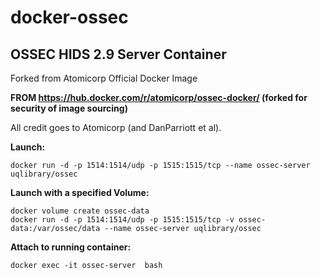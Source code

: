 # docker-ossec
## OSSEC HIDS 2.9 Server Container
Forked from Atomicorp Official Docker Image

**FROM https://hub.docker.com/r/atomicorp/ossec-docker/  (forked for security of image sourcing)**

All credit goes to Atomicorp (and DanParriott et al).

**Launch:**
```
docker run -d -p 1514:1514/udp -p 1515:1515/tcp --name ossec-server uqlibrary/ossec
```


**Launch with a specified Volume:**
```
docker volume create ossec-data
docker run -d -p 1514:1514/udp -p 1515:1515/tcp -v ossec-data:/var/ossec/data --name ossec-server uqlibrary/ossec
```


**Attach to running container:**
```
docker exec -it ossec-server  bash
```
